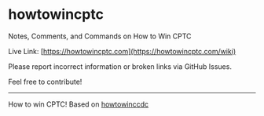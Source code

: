 # howtowincptc

Notes, Comments, and Commands on How to Win CPTC

Live Link: [https://howtowincptc.com](https://howtowincptc.com/wiki)

Please report incorrect information or broken links via GitHub Issues.

Feel free to contribute!


---

How to win CPTC! Based on [howtowinccdc](https://howtowinccdc.com/)


